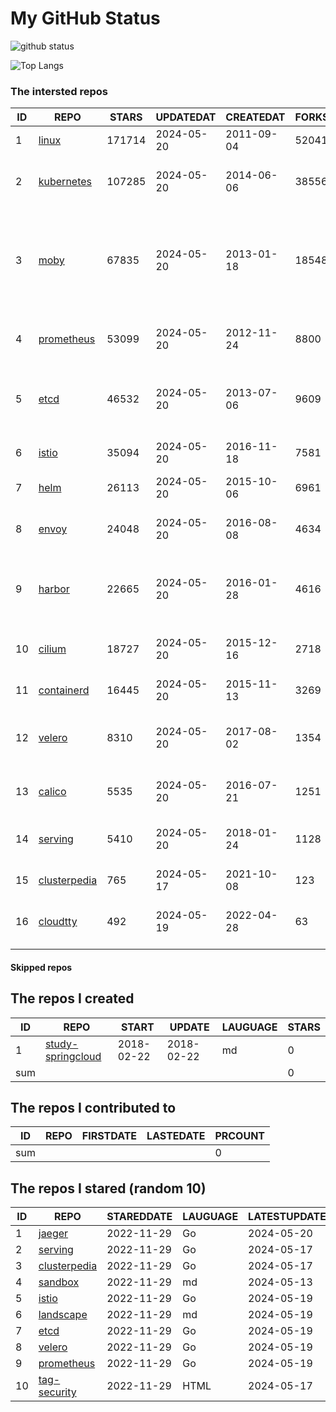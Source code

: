 # My GitHub Status

<img src="https://github-readme-stats-1.yihong0618.vercel.app/api?username=daoqingniu&show_icons=true&&&hide_title=true&count_private=true" alt="github status" />

![Top Langs](https://github-readme-stats-1.yihong0618.vercel.app/api/top-langs/?username=daoqingniu&layout=compact)

<!--START_SECTION:github_repos-->
### The intersted repos
| ID |                              REPO                               | STARS  | UPDATEDAT  | CREATEDAT  | FORKSCOUNT |                                                DESCRIPTIONS                                                |
|----|-----------------------------------------------------------------|--------|------------|------------|------------|------------------------------------------------------------------------------------------------------------|
|  1 | [linux](https://github.com/torvalds/linux)                      | 171714 | 2024-05-20 | 2011-09-04 |      52041 | Linux kernel source tree                                                                                   |
|  2 | [kubernetes](https://github.com/kubernetes/kubernetes)          | 107285 | 2024-05-20 | 2014-06-06 |      38556 | Production-Grade Container Scheduling and Management                                                       |
|  3 | [moby](https://github.com/moby/moby)                            |  67835 | 2024-05-20 | 2013-01-18 |      18548 | The Moby Project - a collaborative project for the container ecosystem to assemble container-based systems |
|  4 | [prometheus](https://github.com/prometheus/prometheus)          |  53099 | 2024-05-20 | 2012-11-24 |       8800 | The Prometheus monitoring system and time series database.                                                 |
|  5 | [etcd](https://github.com/etcd-io/etcd)                         |  46532 | 2024-05-20 | 2013-07-06 |       9609 | Distributed reliable key-value store for the most critical data of a distributed system                    |
|  6 | [istio](https://github.com/istio/istio)                         |  35094 | 2024-05-20 | 2016-11-18 |       7581 | Connect, secure, control, and observe services.                                                            |
|  7 | [helm](https://github.com/helm/helm)                            |  26113 | 2024-05-20 | 2015-10-06 |       6961 | The Kubernetes Package Manager                                                                             |
|  8 | [envoy](https://github.com/envoyproxy/envoy)                    |  24048 | 2024-05-20 | 2016-08-08 |       4634 | Cloud-native high-performance edge/middle/service proxy                                                    |
|  9 | [harbor](https://github.com/goharbor/harbor)                    |  22665 | 2024-05-20 | 2016-01-28 |       4616 | An open source trusted cloud native registry project that stores, signs, and scans content.                |
| 10 | [cilium](https://github.com/cilium/cilium)                      |  18727 | 2024-05-20 | 2015-12-16 |       2718 | eBPF-based Networking, Security, and Observability                                                         |
| 11 | [containerd](https://github.com/containerd/containerd)          |  16445 | 2024-05-20 | 2015-11-13 |       3269 | An open and reliable container runtime                                                                     |
| 12 | [velero](https://github.com/vmware-tanzu/velero)                |   8310 | 2024-05-20 | 2017-08-02 |       1354 | Backup and migrate Kubernetes applications and their persistent volumes                                    |
| 13 | [calico](https://github.com/projectcalico/calico)               |   5535 | 2024-05-20 | 2016-07-21 |       1251 | Cloud native networking and network security                                                               |
| 14 | [serving](https://github.com/knative/serving)                   |   5410 | 2024-05-20 | 2018-01-24 |       1128 | Kubernetes-based, scale-to-zero, request-driven compute                                                    |
| 15 | [clusterpedia](https://github.com/clusterpedia-io/clusterpedia) |    765 | 2024-05-17 | 2021-10-08 |        123 | The Encyclopedia of Kubernetes clusters                                                                    |
| 16 | [cloudtty](https://github.com/cloudtty/cloudtty)                |    492 | 2024-05-19 | 2022-04-28 |         63 | A Friendly Kubernetes CloudShell (Web Terminal) !                                                          |



#### Skipped repos
<!--END_SECTION:github_repos-->

<!--START_SECTION:my_github-->
## The repos I created
| ID  |                                 REPO                                 |   START    |   UPDATE   | LAUGUAGE | STARS |
|-----|----------------------------------------------------------------------|------------|------------|----------|-------|
|   1 | [study-springcloud](https://github.com/daoqingniu/study-springcloud) | 2018-02-22 | 2018-02-22 | md       |     0 |
| sum |                                                                      |            |            |          |     0 |

## The repos I contributed to
| ID  | REPO | FIRSTDATE | LASTEDATE | PRCOUNT |
|-----|------|-----------|-----------|---------|
| sum |      |           |           |       0 |

## The repos I stared (random 10)
| ID |                              REPO                               | STAREDDATE | LAUGUAGE | LATESTUPDATE |
|----|-----------------------------------------------------------------|------------|----------|--------------|
|  1 | [jaeger](https://github.com/jaegertracing/jaeger)               | 2022-11-29 | Go       | 2024-05-20   |
|  2 | [serving](https://github.com/knative/serving)                   | 2022-11-29 | Go       | 2024-05-17   |
|  3 | [clusterpedia](https://github.com/clusterpedia-io/clusterpedia) | 2022-11-29 | Go       | 2024-05-17   |
|  4 | [sandbox](https://github.com/cncf/sandbox)                      | 2022-11-29 | md       | 2024-05-13   |
|  5 | [istio](https://github.com/istio/istio)                         | 2022-11-29 | Go       | 2024-05-19   |
|  6 | [landscape](https://github.com/cncf/landscape)                  | 2022-11-29 | md       | 2024-05-19   |
|  7 | [etcd](https://github.com/etcd-io/etcd)                         | 2022-11-29 | Go       | 2024-05-19   |
|  8 | [velero](https://github.com/vmware-tanzu/velero)                | 2022-11-29 | Go       | 2024-05-19   |
|  9 | [prometheus](https://github.com/prometheus/prometheus)          | 2022-11-29 | Go       | 2024-05-19   |
| 10 | [tag-security](https://github.com/cncf/tag-security)            | 2022-11-29 | HTML     | 2024-05-17   |

<!--END_SECTION:my_github-->
